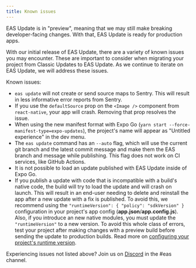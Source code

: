 ```yaml
---
title: Known issues
---
```


EAS Update is in "preview", meaning that we may still make breaking developer-facing changes. With that, EAS Update is ready for production apps.

With our initial release of EAS Update, there are a variety of known issues you may encounter. These are important to consider when migrating your project from Classic Updates to EAS Update. As we continue to iterate on EAS Update, we will address these issues.

Known issues:

- `eas update` will not create or send source maps to Sentry. This will result in less informative error reports from Sentry.
- If you use the `defaultSource` prop on the `<Image />` component from `react-native`, your app will crash. Removing that prop resolves the issue.
- When using the new manifest format with Expo Go (`yarn start --force-manifest-type=expo-updates`), the project's name will appear as "Untitled experience" in the dev menu.
- The `eas update` command has an `--auto` flag, which will use the current git branch and the latest commit message and make them the EAS branch and message while publishing. This flag does not work on CI services, like GitHub Actions.
- It is not possible to load an update published with EAS Update inside of Expo Go.
- If you publish a update with code that is incompatible with a build's native code, the build will try to load the update and will crash on launch. This will result in an end-user needing to delete and reinstall the app after a new update with a fix is published. To avoid this, we recommend using the `"runtimeVersion": { "policy": "sdkVersion" }` configuration in your project's app config (**app.json**/**app.config.js**). Also, if you introduce an new native modules, you must update the `"runtimeVersion"` to a new version. To avoid this whole class of errors, test your project after making changes with a preview build before sending the update to production builds. Read more on [configuring your project's runtime version](/eas-update/runtime-versions).

Experiencing issues not listed above? Join us on [Discord](https://chat.expo.dev/) in the #eas channel.
